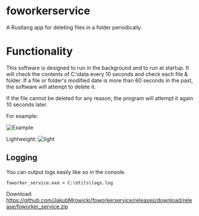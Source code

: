 # foworkerservice

A Rustlang app for deleting files in a folder periodically.

# Functionality

This software is designed to run in the background and to run at startup. It will check the contents of C:\data every 10 seconds and check each file & folder. If a file or folder's modified date is more than 60 seconds in the past, the software will attempt to delete it.

If the file cannot be deleted for any reason, the program will attempt it again 10 seconds later.

For example:

![Example](https://i.imgur.com/mNoy8DI.png)

Lightweight:
![light](https://i.imgur.com/gd9RjIC.png)

## Logging

You can output logs easily like so in the console.

`foworker_service.exe > C:\Utils\logs.log`

Download: https://github.com/JakubMrowicki/foworkerservice/releases/download/release/foworker_service.zip
